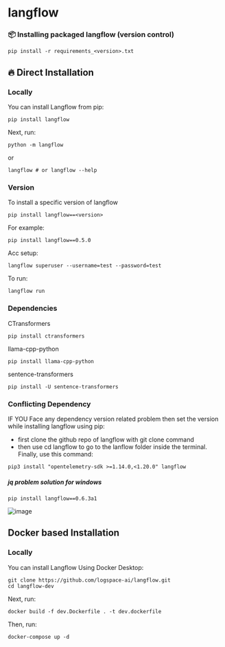 # langflow

### 📦 <b>Installing packaged langflow (version control)</b>
```shell
pip install -r requirements_<version>.txt
```

## 🔥 Direct Installation
### <b>Locally</b>
You can install Langflow from pip:

```shell
pip install langflow
```

Next, run:

```shell
python -m langflow
```
or
```shell
langflow # or langflow --help
```

### <b>Version</b>
To install a specific version of langflow 
```shell
pip install langflow==<version>
```
For example:
```shell
pip install langflow==0.5.0
```
Acc setup:
```shell
langflow superuser --username=test --password=test
```
To run:
```shell
langflow run
```




### <b>Dependencies</b>
CTransformers
```shell
pip install ctransformers
```
llama-cpp-python
```shell
pip install llama-cpp-python
```
sentence-transformers
```shell
pip install -U sentence-transformers
```



### <b>Conflicting Dependency</b>

IF YOU Face any dependency version related problem then set the version while installing langflow using pip:
* first clone the github repo of langflow with git clone command
* then use cd langflow to go to the lanflow folder inside the terminal. Finally, use this command:

```shell
pip3 install "opentelemetry-sdk >=1.14.0,<1.20.0" langflow
```
##### jq problem solution for windows
```shell
pip install langflow==0.6.3a1
```




![image](https://github.com/oyasizaki/langflow-additional/assets/118342512/776fe511-7519-4a2c-baa2-e0805d646ee3) 

## Docker based Installation
### <b>Locally</b>
You can install Langflow Using Docker Desktop:

```shell
git clone https://github.com/logspace-ai/langflow.git
cd langflow-dev
```
Next, run:

```shell
docker build -f dev.Dockerfile . -t dev.dockerfile
```
Then, run:
```shell
docker-compose up -d
```
